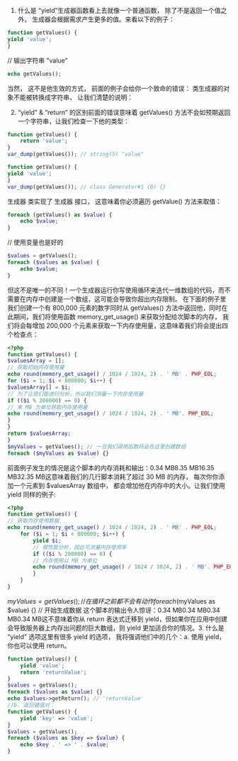 
1. 什么是 “yield”生成器函数看上去就像一个普通函数， 除了不是返回一个值之外， 生成器会根据需求产生更多的值。来看以下的例子：

```php
function getValues() {
yield 'value';
}
```
   

// 输出字符串 "value"
```php
echo getValues();
```
当然， 这不是他生效的方式， 前面的例子会给你一个致命的错误： 类生成器的对象不能被转换成字符串， 让我们清楚的说明：

2. “yield” & “return” 的区别前面的错误意味着 getValues() 方法不会如预期返回一个字符串，让我们检查一下他的类型：
```php
function getValues() {
    return 'value';
}
var_dump(getValues()); // string(5) "value"

function getValues() {
yield 'value';
}
var_dump(getValues()); // class Generator#1 (0) {}
```

生成器 类实现了 生成器 接口， 这意味着你必须遍历 getValue() 方法来取值：
```php
foreach (getValues() as $value) {
    echo $value;
}
```

// 使用变量也是好的
```php
$values = getValues();
foreach ($values as $value) {
    echo $value;
}
```
但这不是唯一的不同！一个生成器运行你写使用循环来迭代一维数组的代码，而不需要在内存中创建是一个数组，这可能会导致你超出内存限制。
在下面的例子里我们创建一个有 800,000 元素的数字同时从 getValues() 方法中返回他，同时在此期间，我们将使用函数 memory_get_usage() 来获取分配给次脚本的内存， 我们将会每增加 200,000 个元素来获取一下内存使用量，这意味着我们将会提出四个检查点：
```php
<?php
function getValues() {
$valuesArray = [];
// 获取初始内存使用量
echo round(memory_get_usage() / 1024 / 1024, 2) . ' MB' . PHP_EOL;
for ($i = 1; $i < 800000; $i++) {
$valuesArray[] = $i;
// 为了让我们能进行分析，所以我们测量一下内存使用量
if (($i % 200000) == 0) {
// 来 MB 为单位获取内存使用量
echo round(memory_get_usage() / 1024 / 1024, 2) . ' MB'. PHP_EOL;
}
}
return $valuesArray;
}
$myValues = getValues(); // 一旦我们调用函数将会在这里创建数组
foreach ($myValues as $value) {}
```

前面例子发生的情况是这个脚本的内存消耗和输出：0.34 MB8.35 MB16.35 MB32.35 MB这意味着我们的几行脚本消耗了超过 30 MB 的内存， 每次你你添加一个元素到 $valuesArray 数组中， 都会增加他在内存中的大小。让我们使用 yield 同样的例子:
```php
<?php
function getValues() {
// 获取内存使用数据
echo round(memory_get_usage() / 1024 / 1024, 2) . ' MB' . PHP_EOL;
    for ($i = 1; $i < 800000; $i++) {
        yield $i;
        // 做性能分析，因此可测量内存使用率
        if (($i % 200000) == 0) {
        // 内存使用以 MB 为单位
        echo round(memory_get_usage() / 1024 / 1024, 2) . ' MB'. PHP_EOL;
        }
    }
}
```

$myValues = getValues(); // 在循环之前都不会有动作
foreach ($myValues as $value) {} // 开始生成数据
这个脚本的输出令人惊讶：0.34 MB0.34 MB0.34 MB0.34 MB这不意味着你从 return 表达式迁移到 yield，但如果你在应用中创建会导致服务器上内存出问题的巨大数组，则 yield 更加适合你的情况。3. 什么是 “yield” 选项这里有很多 yield 的选项， 我将强调他们中的几个：a. 使用 yield， 你也可以使用 return。
```php
function getValues() {
    yield 'value';
    return 'returnValue';
}
$values = getValues();
foreach ($values as $value) {}
echo $values->getReturn(); // 'returnValue'
//b. 返回键值对：
function getValues() {
    yield 'key' => 'value';
}
$values = getValues();
foreach ($values as $key => $value) {
    echo $key . ' => ' . $value;
}

```
